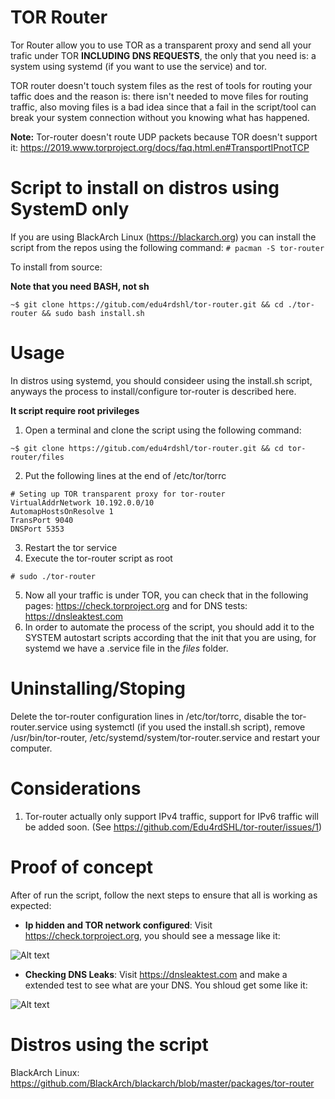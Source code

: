 # TOR Router

Tor Router allow you to use TOR as a transparent proxy and send all your trafic under TOR **INCLUDING DNS REQUESTS**, the only that you need is: a system using systemd (if you want to use the service) and tor.

TOR router doesn't touch system files as the rest of tools for routing  your taffic does and the reason  is: there isn't needed to move files for routing traffic, also moving files is a bad idea since that a fail in the script/tool can break your system connection without you knowing what has happened.

**Note:** Tor-router doesn't route UDP packets because TOR doesn't support it: https://2019.www.torproject.org/docs/faq.html.en#TransportIPnotTCP

# Script to install on distros using SystemD only

If you are using BlackArch Linux (https://blackarch.org) you can install the script from the repos using the following command: `# pacman -S tor-router`

To install from source:

**Note that you need BASH, not sh**

```
~$ git clone https://gitub.com/edu4rdshl/tor-router.git && cd ./tor-router && sudo bash install.sh
```

# Usage

In distros using systemd, you should consideer using the install.sh script, anyways the process to install/configure tor-router is described here.

**It script require root privileges**

1. Open a terminal and clone the script using the following command:
```
~$ git clone https://gitub.com/edu4rdshl/tor-router.git && cd tor-router/files
```
2. Put the following lines at the end of /etc/tor/torrc
```
# Seting up TOR transparent proxy for tor-router
VirtualAddrNetwork 10.192.0.0/10
AutomapHostsOnResolve 1
TransPort 9040
DNSPort 5353
```
3. Restart the tor service
4. Execute the tor-router script as root
```
# sudo ./tor-router
```
5. Now all your traffic is under TOR, you can check that in the following pages: https://check.torproject.org and for DNS tests: https://dnsleaktest.com 
6. In order to automate the process of the script, you should add it to the SYSTEM autostart scripts according that the init that you are using, for systemd we have a .service file in the *files* folder.

# Uninstalling/Stoping

Delete the tor-router configuration lines in /etc/tor/torrc, disable the tor-router.service using systemctl (if you used the install.sh script), remove /usr/bin/tor-router, /etc/systemd/system/tor-router.service and restart your computer.

# Considerations

1) Tor-router actually only support IPv4 traffic, support for IPv6 traffic will be added soon. (See https://github.com/Edu4rdSHL/tor-router/issues/1)

# Proof of concept

After of run the script, follow the next steps to ensure that all is working as expected:

- **Ip hidden and TOR network configured**: Visit https://check.torproject.org, you should see a message like it:

![Alt text](https://i.imgur.com/FboGoCr.png "Ip check")

- **Checking DNS Leaks**: Visit https://dnsleaktest.com and make a extended test to see what are your DNS. You shloud get some like it:

![Alt text](https://i.imgur.com/IEdfVHj.png "DNS check")

# Distros using the script

BlackArch Linux: https://github.com/BlackArch/blackarch/blob/master/packages/tor-router
